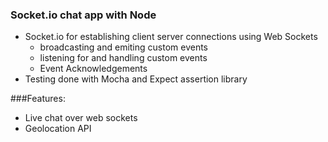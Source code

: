 ### Socket.io chat app with Node

- Socket.io for establishing client server connections using Web Sockets
  - broadcasting and emiting custom events
  - listening for and handling custom events
  - Event Acknowledgements
- Testing done with Mocha and Expect assertion library

###Features:

- Live chat over web sockets
- Geolocation API

